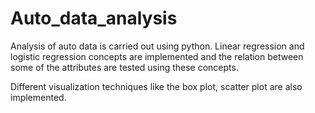 # Auto_data_analysis

Analysis of auto data is carried out using python. Linear regression and logistic regression concepts are implemented and the relation between some of the attributes are tested using these concepts.

Different visualization techniques like the box plot, scatter plot are also implemented.

